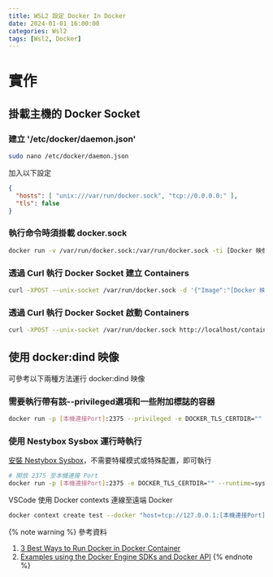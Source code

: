 ```yaml
---
title: WSL2 設定 Docker In Docker
date: 2024-01-01 16:00:00
categories: Wsl2
tags: [Wsl2, Docker]
---
```


# 實作

## 掛載主機的 Docker Socket

### 建立 '/etc/docker/daemon.json'
```bash
sudo nano /etc/docker/daemon.json
```

加入以下設定
```json
{
  "hosts": [ "unix:///var/run/docker.sock", "tcp://0.0.0.0:" ],
  "tls": false
}
```

### 執行命令時須掛載 docker.sock 
```bash
docker run -v /var/run/docker.sock:/var/run/docker.sock -ti [Docker 映像檔]
```

### 透過 Curl 執行 Docker Socket 建立 Containers 
```bash
curl -XPOST --unix-socket /var/run/docker.sock -d '{"Image":"[Docker 映像檔]"}' -H 'Content-Type: application/json' http://localhost/containers/create
```

### 透過 Curl 執行 Docker Socket 啟動 Containers 
```bash
curl -XPOST --unix-socket /var/run/docker.sock http://localhost/containers/[容器編號]/start
```

<!--more-->

## 使用 docker:dind 映像

可參考以下兩種方法運行 docker:dind 映像

### 需要執行帶有該--privileged選項和一些附加標誌的容器
```bash
docker run -p [本機連接Port]:2375 --privileged -e DOCKER_TLS_CERTDIR="" --name privileged-docker -d docker:dind
```

### 使用 Nestybox Sysbox 運行時執行
[安裝 Nestybox Sysbox](https://github.com/nestybox/sysbox?ref=kodekloud.com)，不需要特權模式或特殊配置，即可執行

```bash
# 開放 2375 至本機連接 Port
docker run -p [本機連接Port]:2375 -e DOCKER_TLS_CERTDIR="" --runtime=sysbox-runc --name sysbox-docker -d docker:dind
```

VSCode 使用 Docker contexts 連線至遠端 Docker

```bash
docker context create test --docker "host=tcp://127.0.0.1:[本機連接Port]"
```

{% note warning %}
參考資料
1. [3 Best Ways to Run Docker in Docker Container](https://kodekloud.com/blog/run-docker-in-docker-container/)
2. [Examples using the Docker Engine SDKs and Docker API](https://docs.docker.com/engine/api/sdk/examples/)
{% endnote %}